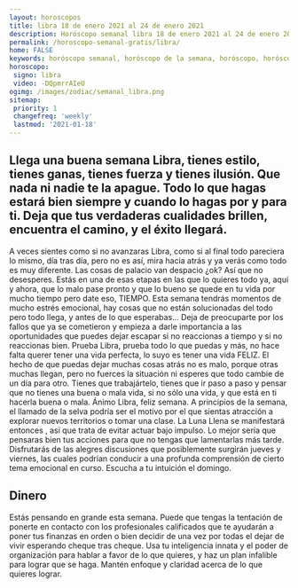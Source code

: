```yaml
---
layout: horoscopos
title: libra 18 de enero 2021 al 24 de enero 2021 
description: Horóscopo semanal libra 18 de enero 2021 al 24 de enero 2021. Llega una buena semana Libra, tienes estilo, tienes ganas, tienes fuerza y tienes ilusión. Que nada ni nadie te la apague. Todo lo que hagas estará bien siempre y cuando lo hagas por y para ti. Deja que tus verdaderas cualidades brillen, encuentra el camino, y el éxito llegará. 
permalink: /horoscopo-semanal-gratis/libra/
home: FALSE
keywords: horóscopo semanal, horóscopo de la semana, horóscopo, horóscopo gratis,horóscopos, horóscopo esperanza gracia, horoscopos libra la semana, horóscopos gratis, Tarot, Astrologia, Zodíaco, libra, horoscopo gratis, semanal
horoscopo:
 signo: libra
 video: -DQpmrrAIeU
ogimg: /images/zodiac/semanal_libra.png
sitemap:
 priority: 1
 changefreq: 'weekly'
 lastmod: '2021-01-18'
---
```




## Llega una buena semana Libra, tienes estilo, tienes ganas, tienes fuerza y tienes ilusión. Que nada ni nadie te la apague. Todo lo que hagas estará bien siempre y cuando lo hagas por y para ti. Deja que tus verdaderas cualidades brillen, encuentra el camino, y el éxito llegará. 

A veces sientes como si no avanzaras Libra, como si al final todo pareciera lo mismo, día tras día, pero no es así, mira hacia atrás y ya verás como todo es muy diferente. Las cosas de palacio van despacio ¿ok? Así que no desesperes. Estás en una de esas etapas en las que lo quieres todo ya, aquí y ahora, que lo malo pase pronto y que lo bueno se quede en tu vida por mucho tiempo pero date eso, TIEMPO. Esta semana tendrás momentos de mucho estrés emocional, hay cosas que no están solucionadas del todo pero todo llega, y antes de lo que esperabas… Deja de preocuparte por los fallos que ya se cometieron y empieza a darle importancia a las oportunidades que puedes dejar escapar si no reaccionas a tiempo y si no reaccionas bien. Prueba Libra, prueba todo lo que puedas y más, no hace falta querer tener una vida perfecta, lo suyo es tener una vida FELIZ. El hecho de que puedas dejar muchas cosas atrás no es malo, porque otras muchas llegan, pero no fuerces la situación ni esperes que todo cambie de un día para otro. Tienes que trabajártelo, tienes que ir paso a paso y pensar que no tienes una buena o mala vida, si no sólo una vida, y que está en ti hacerla buena o mala. Ánimo Libra, feliz semana. A principios de la semana, el llamado de la selva podría ser el motivo por el que sientas atracción a explorar nuevos territorios o tomar una clase. La Luna Llena se manifestará entonces , así que trata de evitar actuar bajo impulso. Lo mejor sería que pensaras bien tus acciones para que no tengas que lamentarlas más tarde. Disfrutarás de las alegres discusiones que posiblemente surgirán jueves y viernes, las cuales podrían conducir a una profunda comprensión de cierto tema emocional en curso. Escucha a tu intuición el domingo.

## Dinero

Estás pensando en grande esta semana. Puede que tengas la tentación de ponerte en contacto con los profesionales calificados que te ayudarán a poner tus finanzas en orden o bien decidir de una vez por todas el dejar de vivir esperando cheque tras cheque. Usa tu inteligencia innata y el poder de organización para hablar a favor de lo que quieres, y haz un plan infalible para lograr que se haga. Mantén enfoque y claridad acerca de  lo que quieres lograr.
